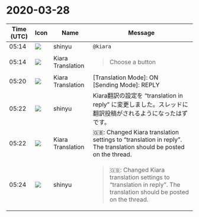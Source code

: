 # 2020-03-28

|Time (UTC)|Icon|Name|Message|
|---|---|---|---|
|05:14|![](https://avatars.slack-edge.com/2018-04-27/354445776386_e258f5ed5ba887b08668_72.jpg)|shinyu|`@kiara`|
|05:14|![](https://avatars.slack-edge.com/2019-08-21/732685848020_f3f20736795184660348_72.png)|Kiara Translation|<blockquote>Choose a button</blockquote>|
|05:20|![](https://avatars.slack-edge.com/2019-08-21/732685848020_f3f20736795184660348_72.png)|Kiara Translation|[Translation Mode]: ON<br> [Sending Mode]: REPLY|
|05:22|![](https://avatars.slack-edge.com/2018-04-27/354445776386_e258f5ed5ba887b08668_72.jpg)|shinyu|Kiara翻訳の設定を “translation in reply” に変更しました。スレッドに翻訳投稿がされるようになったはずです。|
|05:22|![](https://avatars.slack-edge.com/2019-08-21/732685848020_f3f20736795184660348_72.png)|Kiara Translation|🇬🇧: Changed Kiara translation settings to “translation in reply”. The translation should be posted on the thread.|
|05:24|![](https://avatars.slack-edge.com/2018-04-27/354445776386_e258f5ed5ba887b08668_72.jpg)|shinyu|<blockquote>🇬🇧: Changed Kiara translation settings to “translation in reply”. The translation should be posted on the thread.</blockquote>|
